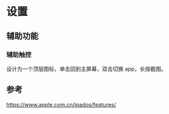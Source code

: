 # 设置


## 辅助功能

### 辅助触控

设计为一个顶层图标，单击回到主屏幕，双击切换 app，长按截图。

## 参考

https://www.apple.com.cn/ipados/features/